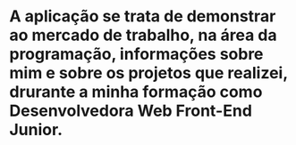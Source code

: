 # A aplicação se trata de demonstrar ao mercado de trabalho, na área da programação, informações sobre mim e sobre os projetos que realizei, drurante a minha formação como Desenvolvedora Web Front-End Junior.
